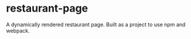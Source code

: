 # restaurant-page
A dynamically rendered restaurant page. Built as a project to use npm and webpack.
